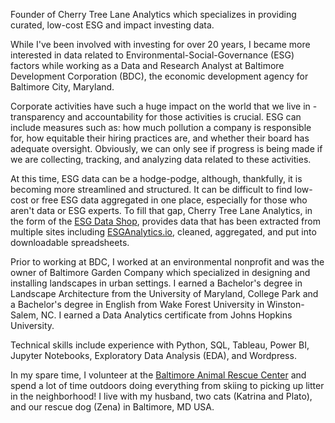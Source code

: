 Founder of Cherry Tree Lane Analytics which specializes in providing curated, low-cost ESG and impact investing data. 

While I've been involved with investing for over 20 years, I became more interested in data related to Environmental-Social-Governance (ESG) factors while working as a Data and Research Analyst at Baltimore Development Corporation (BDC), the economic development agency for Baltimore City, Maryland. 

Corporate activities have such a huge impact on the world that we live in - transparency and accountability for those activities is crucial. ESG can include measures such as: how much pollution a company is responsible for, how equitable their hiring practices are, and whether their board has adequate oversight. Obviously, we can only see if progress is being made if we are collecting, tracking, and analyzing data related to these activities.

At this time, ESG data can be a hodge-podge, although, thankfully, it is becoming more streamlined and structured. 
It can be difficult to find low-cost or free ESG data aggregated in one place, especially for those who aren't data or ESG experts.
To fill that gap, Cherry Tree Lane Analytics, in the form of the [ESG Data Shop](https://esgdatashop.io/), provides data that has been extracted from multiple sites including [ESGAnalytics.io](https://www.esganalytics.io/), cleaned, aggregated, and put into downloadable spreadsheets. 

Prior to working at BDC, I worked at an environmental nonprofit and was the owner of Baltimore Garden Company which specialized in designing and installing landscapes in urban settings. I earned a Bachelor's degree in Landscape Architecture from the University of Maryland, College Park and a Bachelor's degree in English from Wake Forest University in Winston-Salem, NC. I earned a Data Analytics certificate from Johns Hopkins University.

Technical skills include experience with Python, SQL, Tableau, Power BI, Jupyter Notebooks, Exploratory Data Analysis (EDA), and Wordpress.

In my spare time, I volunteer at the [Baltimore Animal Rescue Center](https://www.barcs.org/) and spend a lot of time outdoors doing everything from skiing to picking up litter in the neighborhood!
I live with my husband, two cats (Katrina and Plato), and our rescue dog (Zena) in Baltimore, MD USA. 


<!---
Jenkir/Jenkir is a ✨ special ✨ repository because its `README.md` (this file) appears on your GitHub profile.
You can click the Preview link to take a look at your changes.
--->
